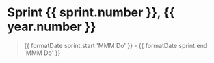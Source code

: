 # Sprint {{ sprint.number }}, {{ year.number }}
> {{ formatDate sprint.start 'MMM Do' }} - {{ formatDate sprint.end 'MMM Do' }}
